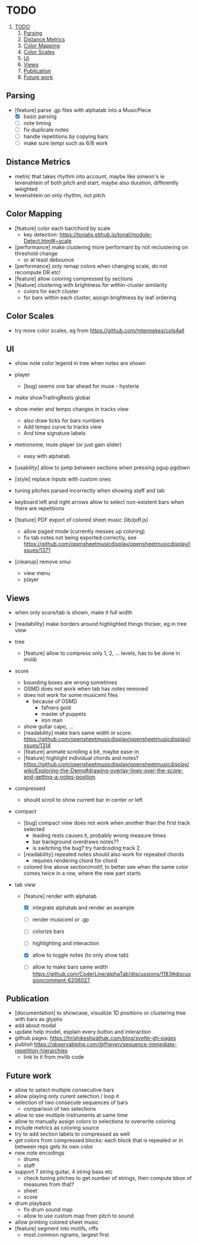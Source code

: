 # TODO

1. [TODO](#todo)
   1. [Parsing](#parsing)
   2. [Distance Metrics](#distance-metrics)
   3. [Color Mapping](#color-mapping)
   4. [Color Scales](#color-scales)
   5. [UI](#ui)
   6. [Views](#views)
   7. [Publication](#publication)
   8. [Future work](#future-work)

## Parsing

- [feature] parse .gp files with alphatab into a MusicPiece
  - [x] basic parsing
  - [ ] note timing
  - [ ] fix duplicate notes
  - [ ] handle repetitions by copying bars
  - [ ] make sure tempi such as 6/8 work

## Distance Metrics

- metric that takes rhythm into account, maybe like simeon's ie levenshtein of both pitch and start, maybe also duration, differently weighted
- levenshtein on only rhythm, not pitch


## Color Mapping

- [feature] color each bar/chord by scale
  - key detection: https://tonaljs.github.io/tonal/module-Detect.html#~scale
- [performance] make clustering more performant by not reclustering on threshold change
  - or at least debounce
- [performance] only remap colors when changing scale, do not recompute DR etc!
- [feature] allow coloring compressed by sections
- [feature] clustering with brightness for within-cluster similarity
  - colors for each cluster
  - for bars within each cluster, assign brightness by leaf ordering

## Color Scales

- try more color scales, eg from https://github.com/mtennekes/cols4all


## UI

- show note color legend in tree when notes are shown
- player
  - [bug] seems one bar ahead for muse - hysteria
- make showTrailingRests global
- show meter and tempo changes in tracks view
    - also draw ticks for bars numbers
    - Add tempo curve to tracks view
    - And time signature labels
- metronome, mute player (or just gain slider)
  - easy with alphatab

- [usability] allow to jump between sections when pressing pgup pgdown
- [style] replace inputs with custom ones

- tuning pitches parsed incorrectly when showing staff and tab
- keyboard left and right arrows allow to select non-existent bars when there are repetitions

- [feature] PDF export of colored sheet music (lib/pdf.js)
  - allow paged mode (currently messes up coloring)
  - fix tab notes not being exported correctly, see https://github.com/opensheetmusicdisplay/opensheetmusicdisplay/issues/1371

- [cleanup] remove smui
  - view menu
  - player

## Views

- when only score/tab is shown, make it full width

- [readability] make borders around highlighted things thicker, eg in tree view

- tree
  - [feature] allow to compress only 1, 2, ... levels, has to be done in mvlib

- score
  - bounding boxes are wrong sometimes
  - OSMD does not work when tab has notes removed
  - does not work for some musicxml files
    - because of OSMD
      - fafners gold
      - master of puppets
      - iron man
  - show guitar capo, ...
  - [readability] make bars same width in score: https://github.com/opensheetmusicdisplay/opensheetmusicdisplay/issues/1314
  - [feature] animate scrolling a bit, maybe ease-in
  - [feature] highlight individual chords and notes? https://github.com/opensheetmusicdisplay/opensheetmusicdisplay/wiki/Exploring-the-Demo#drawing-overlay-lines-over-the-score-and-getting-a-notes-position

- compressed
  - should scroll to show current bar in center or left

- compact
  - [bug] compact view does not work when another than the first track selected
    - leading rests causes it, probably wrong measure times
    - bar background overdraws notes??
    - is switching the bug? try hardcoding track 2
  - [readability] repeated notes should also work for repeated chords
    - requires rendering chord for chord
  - colored line above section/motif, to better see when the same color comes twice in a row, where the new part starts

- tab view
  - [feature] render with alphatab
    - [x] integrate alphatab and render an example
    - [ ] render musicxml or .gp
    - [ ] colorize bars
    - [ ] highlighting and interaction
    - [x] allow to toggle notes (to only show tab)
    - [ ] allow to make bars same width https://github.com/CoderLine/alphaTab/discussions/1183#discussioncomment-6206027


## Publication

- [documentation] to showcase, visualize 1D positions or clustering tree with bars as glyphs
- add about modal
- update help model, explain every button and interaction
- github pages: https://hrishikeshpathak.com/blog/svelte-gh-pages
- publish https://observablehq.com/@fheyen/sequence-immediate-repetition-hierarchies
  - link to it from mvlib code


## Future work

- allow to select multiple consecutive bars
- allow playing only curent selection / loop it
- selection of two consecute sequences of bars
  - comparison of two selections
- allow to see multiple instruments at same time
- allow to manually assign colors to selections to overwrite coloring
- include metrics as coloring source
- try to add section labels to compressed as well
- get colors from compressed blocks: each block that is repeated or in between reps gets its own color
- new note encodings
  - drums
  - staff
- support 7 string guitar, 4 string bass etc
  - check tuning pitches to get number of strings, then compute bbox of measures from that?
  - sheet
  - score
- drum playback
  - fix drum sound map
  - allow to use custom map from pitch to sound
- allow printing colored sheet music
- [feature] segment into motifs, riffs
   - most common ngrams, largest first
